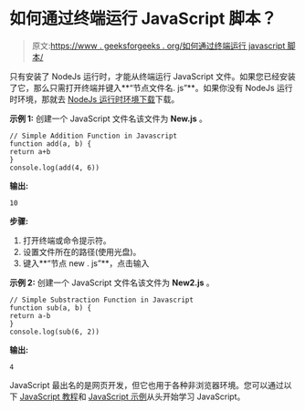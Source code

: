 # 如何通过终端运行 JavaScript 脚本？

> 原文:[https://www . geeksforgeeks . org/如何通过终端运行 javascript 脚本/](https://www.geeksforgeeks.org/how-do-you-run-javascript-script-through-the-terminal/)

只有安装了 NodeJs 运行时，才能从终端运行 JavaScript 文件。如果您已经安装了它，那么只需打开终端并键入**“节点文件名. js”**。如果你没有 NodeJs 运行时环境，那就去 [NodeJs 运行时环境下载](https://nodejs.org/en/download/)下载。

**示例 1:** 创建一个 JavaScript 文件名该文件为 **New.js** 。

```
// Simple Addition Function in Javascript
function add(a, b) {
return a+b
}
console.log(add(4, 6))
```

**输出:**

```
10
```

**步骤:**

1.  打开终端或命令提示符。
2.  设置文件所在的路径(使用光盘)。
3.  键入**“节点 new . js”**，点击输入

**示例 2:** 创建一个 JavaScript 文件名该文件为 **New2.js** 。

```
// Simple Substraction Function in Javascript
function sub(a, b) {
return a-b
}
console.log(sub(6, 2))
```

**输出:**

```
4
```

JavaScript 最出名的是网页开发，但它也用于各种非浏览器环境。您可以通过以下 [JavaScript 教程](https://www.geeksforgeeks.org/javascript-tutorial/)和 [JavaScript 示例](https://www.geeksforgeeks.org/javascript-examples/)从头开始学习 JavaScript。